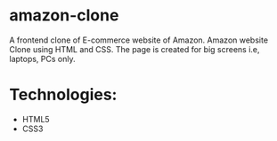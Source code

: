# amazon-clone
A frontend clone of E-commerce website of Amazon.
Amazon website Clone using HTML and CSS.
The page is created for big screens i.e, laptops, PCs only.

<h1>Technologies:</h1>
<ul>
  <li>HTML5</li>
  <li>CSS3</li>
</ul>
